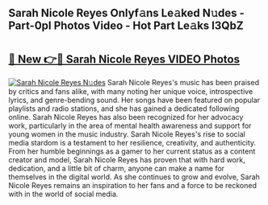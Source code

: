 ## Sarah Nicole Reyes Onlyf𝚊ns Le𝚊ked N𝚞des - Part-0pI Photos Video - Hot Part Le𝚊ks l3QbZ

# <h2><a href="http://ac54279.deff.icu/?id=Sarah+Nicole+Reyes">🔗 New 👉🔴 Sarah Nicole Reyes VIDEO Photos</a></h2>

[![Sarah Nicole Reyes N𝚞des](https://i.imgur.com/rIISA9y.gif)](http://ac54279.deff.icu/?id=Sarah+Nicole+Reyes)
Sarah Nicole Reyes's music has been praised by critics and fans alike, with many noting her unique voice, introspective lyrics, and genre-bending sound. Her songs have been featured on popular playlists and radio stations, and she has gained a dedicated following online. Sarah Nicole Reyes has also been recognized for her advocacy work, particularly in the area of mental health awareness and support for young women in the music industry. Sarah Nicole Reyes's rise to social media stardom is a testament to her resilience, creativity, and authenticity. From her humble beginnings as a gamer to her current status as a content creator and model, Sarah Nicole Reyes has proven that with hard work, dedication, and a little bit of charm, anyone can make a name for themselves in the digital world. As she continues to grow and evolve, Sarah Nicole Reyes remains an inspiration to her fans and a force to be reckoned with in the world of social media.
